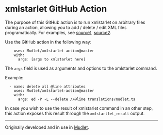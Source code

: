 # xmlstarlet GitHub Action

The purpose of this GitHub action is to run xmlstarlet on arbitrary files during an action, allowing you to add / delete / edit XML files programatically. For examples, see [source1](https://www.ibm.com/developerworks/library/x-starlet/index.html), [source2](https://en.wikipedia.org/wiki/XMLStarlet).

Use the GitHub action in the following way:

```
    uses: Mudlet/xmlstarlet-action@master
    with:
      args: [args to xmlstarlet here]
```      
The `args` field is used as arguments and options to the xmlstarlet command.

Example:
```
  - name: delete all @line attributes
    uses: Mudlet/xmlstarlet-action@master
    with:
      args: ed -P -L --delete //@line translations/mudlet.ts
```

In case you wish to use the result of xmlstarlet command in an other step, this action exposes this result through the `xmlstartlet_result` output.

___

Originally developed and in use in [Mudlet](https://github.com/Mudlet/Mudlet).
